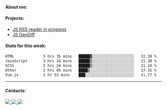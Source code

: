 #### About me:

#### Projects:
- [JS RSS reader *in progress*](https://github.com/GKoil/frontend-project-lvl3)
- [JS GenDiff](https://github.com/GKoil/GenDiff)

#### Stats for this week:
<!--START_SECTION:waka-->

```txt
HTML             3 hrs 35 mins   █████▓░░░░░░░░░░░░░░░░░░░   22.39 %
JavaScript       3 hrs 24 mins   █████▒░░░░░░░░░░░░░░░░░░░   21.30 %
SCSS             3 hrs 24 mins   █████▒░░░░░░░░░░░░░░░░░░░   21.24 %
Other            2 hrs 45 mins   ████▒░░░░░░░░░░░░░░░░░░░░   17.15 %
Vue.js           1 hr 53 mins    ███░░░░░░░░░░░░░░░░░░░░░░   11.77 %
```

<!--END_SECTION:waka-->
---
#### Contacts:

<a target='_blank' title='LinkedIn' href="https://www.linkedin.com/in/gkoil/">
  <img src="https://img.shields.io/badge/LinkedIn-0077B5?style=for-the-badge&logo=linkedin&logoColor=white" />
</a>
<a target='_blank' title='Telegram' href="https://t.me/gkoil">
  <img src="https://img.shields.io/badge/Telegram-2CA5E0?style=for-the-badge&logo=telegram&logoColor=white" />
</a>
<a target='_blank' title='Gmail' href="mailto: gk.grigorev@gmail.com">
  <img src="https://img.shields.io/badge/Gmail-D14836?style=for-the-badge&logo=gmail&logoColor=white" />
</a>

